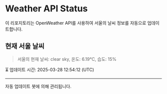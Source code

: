 
# Weather API Status

이 리포지토리는 OpenWeather API를 사용하여 서울의 날씨 정보를 자동으로 업데이트합니다.

## 현재 서울 날씨
> 서울의 현재 날씨: clear sky, 온도: 6.19°C, 습도: 15%

⏳ 업데이트 시간: 2025-03-28 12:54:12 (UTC)

---
자동 업데이트 봇에 의해 관리됩니다.
